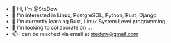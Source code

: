 - 👋 Hi, I’m @SteDew
- 👀 I’m interested in Linux, PostgreSQL, Python, Rust, Django
- 🌱 I’m currently learning Rust, Linux System Level programming
- 💞️ I’m looking to collaborate on ...
- 📫 I can be reached via email at stedew@gmail.com

<!---
SteDew/SteDew is a ✨ special ✨ repository because its `README.md` (this file) appears on your GitHub profile.
You can click the Preview link to take a look at your changes.
--->
